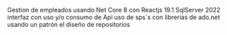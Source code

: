 Gestion de empleados usando Net Core 8 con Reactjs 19.1 SqlServer 2022 interfaz con uso y/o consumo de Api uso de sps´s con librerias de ado.net usando un patrón el diseño de repositorios
